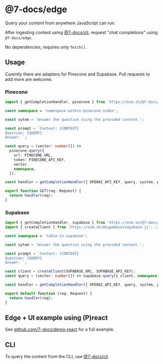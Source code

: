 # @7-docs/edge

Query your content from anywhere JavaScript can run.

After ingesting content using [@7-docs/cli][1], request "chat completions" using `@7-docs/edge`.

No dependencies, requires only `fetch()`.

## Usage

Curently there are adapters for Pinecone and Supabase. Pull requests to add more are welcome.

### Pinecone

```ts
import { getCompletionHandler, pinecone } from 'https://esm.sh/@7-docs/edge'; // from '@7-docs/edge' in Node.js

const namespace = 'namespace-within-pinecone-index';

const sytem = 'Answer the question using the provided context.';

const prompt = `Context: {CONTEXT}
Question: {QUERY}
Answer: `;

const query = (vector: number[]) =>
  pinecone.query({
    url: PINECONE_URL,
    token: PINECONE_API_KEY,
    vector,
    namespace,
  });

const handler = getCompletionHandler({ OPENAI_API_KEY, query, system, prompt });

export function GET(req: Request) {
  return handler(req);
}
```

### Supabase

```ts
import { getCompletionHandler, supabase } from 'https://esm.sh/@7-docs/edge'; // from '@7-docs/edge' in Node.js
import { createClient } from 'https://esm.sh/@supabase/supabase-js'; // from '@supabase/supabase-js' in Node.js

const namespace = 'table-in-supabase';

const sytem = 'Answer the question using the provided context.';

const prompt = `Context: {CONTEXT}
Question: {QUERY}
Answer: `;

const client = createClient(SUPABASE_URL, SUPABASE_API_KEY);
const query = (vector: number[]) => supabase.query({ client, namespace, vector });

const handler = getCompletionHandler({ OPENAI_API_KEY, query, system, prompt });

export default function (req: Request) {
  return handler(req);
}
```

## Edge + UI example using (P)react

See [github.com/7-docs/demo-react][2] for a full example.

## CLI

To query the content from the CLI, use [@7-docs/cli][1].

[1]: https://github.com/7-docs/7-docs/blob/main/packages/cli/README.md
[2]: https://github.com/7-docs/demo-react
